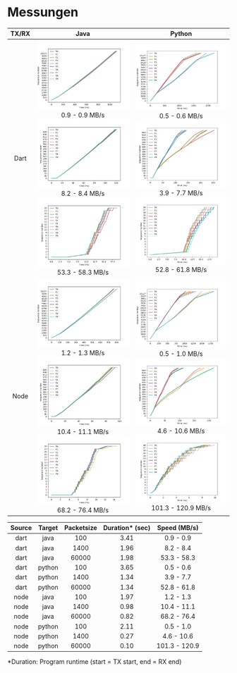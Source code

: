 # Messungen

| TX/RX | &nbsp;&nbsp;&nbsp;Java&nbsp;&nbsp;&nbsp; | Python |
:-------------------------:|:-------------------------:|:-------------------------:
| Dart | ![100_Dart_Java](Dart_Java/plot100.png) 0.9 - 0.9 MB/s ![1400_Dart_Java](Dart_Java/plot1400.png) 8.2 - 8.4 MB/s ![60000_Dart_Java](Dart_Java/plot60000.png) 53.3 - 58.3 MB/s | ![100_Dart_Python](Dart_Python/plot100.png) 0.5 - 0.6 MB/s ![1400_Dart_Python](Dart_Python/plot1400.png) 3.9 - 7.7 MB/s ![60000_Dart_Python](Dart_Python/plot60000.png) 52.8 - 61.8 MB/s |
| Node | ![100_Node_Java](Node_Java/plot100.png) 1.2 - 1.3 MB/s ![1400_Node_Java](Node_Java/plot1400.png) 10.4 - 11.1 MB/s ![60000_Node_Java](Node_Java/plot60000.png) 68.2 - 76.4 MB/s | ![100_Node_Python](Node_Python/plot100.png) 0.5 - 1.0 MB/s ![1400_Node_Python](Node_Python/plot1400.png) 4.6 - 10.6 MB/s ![60000_Node_Python](Node_Python/plot60000.png) 101.3 - 120.9 MB/s |

| Source | Target | Packetsize | Duration* (sec) | Speed (MB/s) |
|:------:|:------:|:----------:|:--------------:|:------------:|
|  dart  |  java  |    100     |     3.41       |   0.9 - 0.9  |
|  dart  |  java  |    1400    |     1.96       |   8.2 - 8.4  |
|  dart  |  java  |   60000    |     1.98       |  53.3 - 58.3 |
|  dart  | python |    100     |     3.65       |   0.5 - 0.6  |
|  dart  | python |    1400    |     1.34       |   3.9 - 7.7  |
|  dart  | python |   60000    |     1.34       |  52.8 - 61.8 |
|  node  |  java  |    100     |     1.97       |   1.2 - 1.3  |
|  node  |  java  |    1400    |     0.98       |  10.4 - 11.1 |
|  node  |  java  |   60000    |     0.82       |  68.2 - 76.4 |
|  node  | python |     100    |     2.11       |   0.5 - 1.0  |
|  node  | python |    1400    |     0.27       |   4.6 - 10.6 |
|  node  | python |   60000    |     0.10       | 101.3 - 120.9|

*Duration: Program runtime (start = TX start, end = RX end)